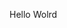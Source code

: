 Hello Wolrd

























































































































































































































































































































































































































































































































































































































































































































































































































































































































































































































































































































































































































































































































































































































































































































































































































































































































































































































































































































































































































































































































































































































































































































































































































































































































































































































































































































































































































































































































































































































































































































































































































































































































































































































































































































































































































































































































































































































































































































































































































































































































































































































































































































































































